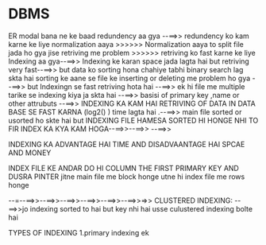 

# DBMS

ER modal bana ne ke baad redundency aa gya --==>>
redundency ko kam karne ke liye normalization aaya >>>>>>
Normalization aaya to split file jada ho gya jise retriving me problem >>>>>>
retriving ko fast karne ke liye Indexing aa gya--==>>
Indexing ke karan space jada lagta hai but retriving very fast--==>>
but data ko sorting hona chahiye tabhi binary search lag skta hai 
sorting ke aane se file ke inserting or deleting me problem ho gya --==>>
but Indexingn se fast retriving hota hai --==>>
ek hi file me multiple tarike se indexing kiya ja skta hai --==>>
basisi of primary key ,name or other attrubuts --==>>
INDEXING KA KAM HAI RETRIVING OF DATA IN DATA BASE SE FAST KARNA (log2() ) time lagta hai .--==>>
main file sorted or usorted ho skte hai but INDEXING FILE HAMESA SORTED HI HONGE NHI TO FIR INDEX KA KYA KAM HOGA--==>>--==>>
--==>>

INDEXING KA ADVANTAGE HAI TIME AND DISADVAANTAGE HAI SPCAE AND MONEY 

INDEX FILE KE ANDAR DO HI COLUMN THE FIRST PRIMARY KEY AND DUSRA PINTER 
jitne main file me block honge utne hi index file me rows honge 


--=--==>>--==>>--==>>--==>>--==>>--==>>=>>
CLUSTERED INDEXING: --==>>jo indexing sorted to hai but key nhi hai usse culustered indexing bolte hai 


TYPES OF INDEXING 
1.primary indexing 
ek 
